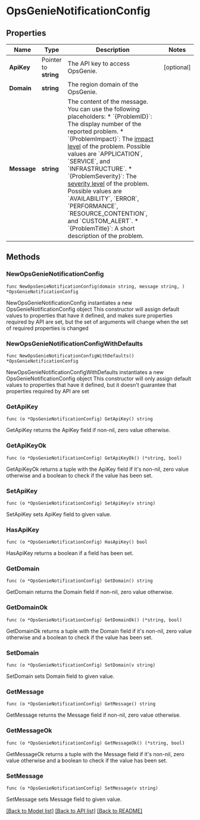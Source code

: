 # OpsGenieNotificationConfig

## Properties

Name | Type | Description | Notes
------------ | ------------- | ------------- | -------------
**ApiKey** | Pointer to **string** | The API key to access OpsGenie. | [optional] 
**Domain** | **string** | The region domain of the OpsGenie. | 
**Message** | **string** | The content of the message.   You can use the following placeholders:  * &#x60;{ProblemID}&#x60;: The display number of the reported problem.  * &#x60;{ProblemImpact}&#x60;: The [impact level](https://dt-url.net/klg3k4q) of the problem. Possible values are &#x60;APPLICATION&#x60;, &#x60;SERVICE&#x60;, and &#x60;INFRASTRUCTURE&#x60;.  * &#x60;{ProblemSeverity}&#x60;: The [severity level](https://dt-url.net/f1i3k5b) of the problem. Possible values are &#x60;AVAILABILITY&#x60;, &#x60;ERROR&#x60;, &#x60;PERFORMANCE&#x60;, &#x60;RESOURCE_CONTENTION&#x60;, and &#x60;CUSTOM_ALERT&#x60;.  * &#x60;{ProblemTitle}&#x60;: A short description of the problem.   | 

## Methods

### NewOpsGenieNotificationConfig

`func NewOpsGenieNotificationConfig(domain string, message string, ) *OpsGenieNotificationConfig`

NewOpsGenieNotificationConfig instantiates a new OpsGenieNotificationConfig object
This constructor will assign default values to properties that have it defined,
and makes sure properties required by API are set, but the set of arguments
will change when the set of required properties is changed

### NewOpsGenieNotificationConfigWithDefaults

`func NewOpsGenieNotificationConfigWithDefaults() *OpsGenieNotificationConfig`

NewOpsGenieNotificationConfigWithDefaults instantiates a new OpsGenieNotificationConfig object
This constructor will only assign default values to properties that have it defined,
but it doesn't guarantee that properties required by API are set

### GetApiKey

`func (o *OpsGenieNotificationConfig) GetApiKey() string`

GetApiKey returns the ApiKey field if non-nil, zero value otherwise.

### GetApiKeyOk

`func (o *OpsGenieNotificationConfig) GetApiKeyOk() (*string, bool)`

GetApiKeyOk returns a tuple with the ApiKey field if it's non-nil, zero value otherwise
and a boolean to check if the value has been set.

### SetApiKey

`func (o *OpsGenieNotificationConfig) SetApiKey(v string)`

SetApiKey sets ApiKey field to given value.

### HasApiKey

`func (o *OpsGenieNotificationConfig) HasApiKey() bool`

HasApiKey returns a boolean if a field has been set.

### GetDomain

`func (o *OpsGenieNotificationConfig) GetDomain() string`

GetDomain returns the Domain field if non-nil, zero value otherwise.

### GetDomainOk

`func (o *OpsGenieNotificationConfig) GetDomainOk() (*string, bool)`

GetDomainOk returns a tuple with the Domain field if it's non-nil, zero value otherwise
and a boolean to check if the value has been set.

### SetDomain

`func (o *OpsGenieNotificationConfig) SetDomain(v string)`

SetDomain sets Domain field to given value.


### GetMessage

`func (o *OpsGenieNotificationConfig) GetMessage() string`

GetMessage returns the Message field if non-nil, zero value otherwise.

### GetMessageOk

`func (o *OpsGenieNotificationConfig) GetMessageOk() (*string, bool)`

GetMessageOk returns a tuple with the Message field if it's non-nil, zero value otherwise
and a boolean to check if the value has been set.

### SetMessage

`func (o *OpsGenieNotificationConfig) SetMessage(v string)`

SetMessage sets Message field to given value.



[[Back to Model list]](../README.md#documentation-for-models) [[Back to API list]](../README.md#documentation-for-api-endpoints) [[Back to README]](../README.md)


